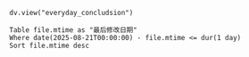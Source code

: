 ```dataviewjs
dv.view("everyday_concludsion")
```





```dataview
Table file.mtime as "最后修改日期"
Where date(2025-08-21T00:00:00) - file.mtime <= dur(1 day)
Sort file.mtime desc
```
